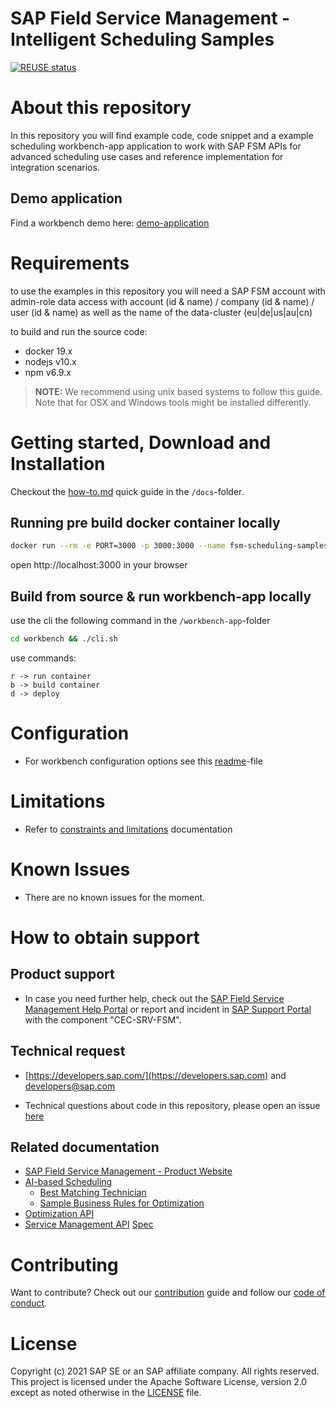# SAP Field Service Management - Intelligent Scheduling Samples

[![REUSE status](https://api.reuse.software/badge/github.com/SAP-samples/fsm-scheduling-samples)](https://api.reuse.software/info/github.com/SAP-samples/fsm-scheduling-samples)

# About this repository

In this repository you will find example code, code snippet and a example scheduling workbench-app application to work with SAP FSM APIs for advanced scheduling use cases and reference implementation for integration scenarios.

## Demo application 

Find a workbench demo here: [demo-application](https://fsm-scheduling-samples.cfapps.eu10.hana.ondemand.com)

# Requirements

to use the examples in this repository you will need a SAP FSM account with admin-role data access with account (id & name) / company (id & name)  / user (id & name) as well as the name of the data-cluster (eu|de|us|au|cn)

to build and run the source code:
- docker 19.x
- nodejs v10.x
- npm v6.9.x

>**NOTE:** We recommend using unix based systems to follow this guide. Note that for OSX and Windows tools might be installed differently.


# Getting started, Download and Installation

Checkout the [how-to.md](./docs/how-to.md) quick guide in the `/docs`-folder.

## Running pre build docker container locally
```bash
docker run --rm -e PORT=3000 -p 3000:3000 --name fsm-scheduling-samples gausim/fsm-scheduling-samples:latest
```
open http://localhost:3000 in your browser

## Build from source & run workbench-app locally
use the cli the following command in the `/workbench-app`-folder
```bash
cd workbench && ./cli.sh 
```
use commands:
```
r -> run container
b -> build container
d -> deploy
```

# Configuration
- For workbench configuration options see this [readme](./workbench/README.md)-file

# Limitations
- Refer to [constraints and limitations](https://help.sap.com/viewer/fsm_ai/Cloud/en-US/constraints-limitations.html) documentation

# Known Issues
- There are no known issues for the moment.

# How to obtain support

## Product support
- In case you need further help, check out the [SAP Field Service Management Help Portal](https://help.sap.com/viewer/product/SAP_FIELD_SERVICE_MANAGEMENT/Cloud/en-US) or report and incident in [SAP Support Portal](https://support.sap.com) with the component "CEC-SRV-FSM".

## Technical request 
- [https://developers.sap.com/](https://developers.sap.com) and developers@sap.com

- Technical questions about code in this repository, please open an issue [here](https://github.com/SAP-samples/fsm-scheduling-samples/issues/new)

## Related documentation 

- [SAP Field Service Management - Product Website](https://www.sap.com/germany/products/field-service-management.html)
- [AI-based Scheduling](https://help.sap.com/viewer/fsm_ai/Cloud/en-US/ai-based-scheduling-overview.html) 
  - [Best Matching Technician](https://help.sap.com/viewer/fsm_ai/Cloud/en-US/best-matching-technician-two-versions.html)
  - [Sample Business Rules for Optimization](https://help.sap.com/viewer/fsm_ai/Cloud/en-US/optimization-business-rules.htm)
- [Optimization API](https://eu.coresystems.net/optimization/api/v1/swagger-ui/#/)
- [Service Management API](https://help.sap.com/viewer/fsm_service_api/Cloud/en-US/service-api-overview.html) [Spec](https://app.swaggerhub.com/apis/coresystemsFSM/ServiceManagementAPI) 


# Contributing

Want to contribute? Check out our [contribution](./CONTRIBUTING.md) guide and follow our [code of conduct](./CODE_OF_CONDUCT).

# License
Copyright (c) 2021 SAP SE or an SAP affiliate company. All rights reserved. This project is licensed under the Apache Software License, version 2.0 except as noted otherwise in the [LICENSE](./LICENSE) file.
